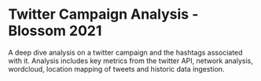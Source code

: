 # Twitter Campaign Analysis - Blossom 2021
A deep dive analysis on a twitter campaign and the hashtags associated with it. 
Analysis includes key metrics from the twitter API, network analysis, wordcloud, location mapping of tweets and historic data ingestion.
